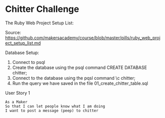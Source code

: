 # Chitter Challenge

The Ruby Web Project Setup List:

Source: https://github.com/makersacademy/course/blob/master/pills/ruby_web_project_setup_list.md

Database Setup:

1. Connect to psql
2. Create the database using the psql command CREATE DATABASE chitter;
3. Connect to the database using the pqsl command \c chitter;
4. Run the query we have saved in the file 01_create_chitter_table.sql

User Story 1

```
As a Maker
So that I can let people know what I am doing  
I want to post a message (peep) to chitter
```


